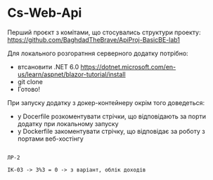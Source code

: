# Cs-Web-Api
Перший проєкт з комітами, що стосувались структури проекту:
https://github.com/BaghdadTheBrave/ApiProj-BasicBE-lab1

Для локального розгоратння серверного додатку потрібно:
- втсановити .NET 6.0 https://dotnet.microsoft.com/en-us/learn/aspnet/blazor-tutorial/install
- git clone
- Готово!


При запуску додатку з докер-контейнеру окрім того доведеться:
- у Docerfile розкоментувати стрічки, що відповідають за порти додатку при локальному запуску
- у Dockerfile закоментувати стрічку, що відповідає за роботу з портами веб-хостінгу
~~~~~~~~~~~~~~~~~~~~~~~~~~~~~~~~~~~~~~~~~~~~~~~~

ЛР-2

ІК-03 -> 3%3 = 0 -> з варіант, облік доходів
